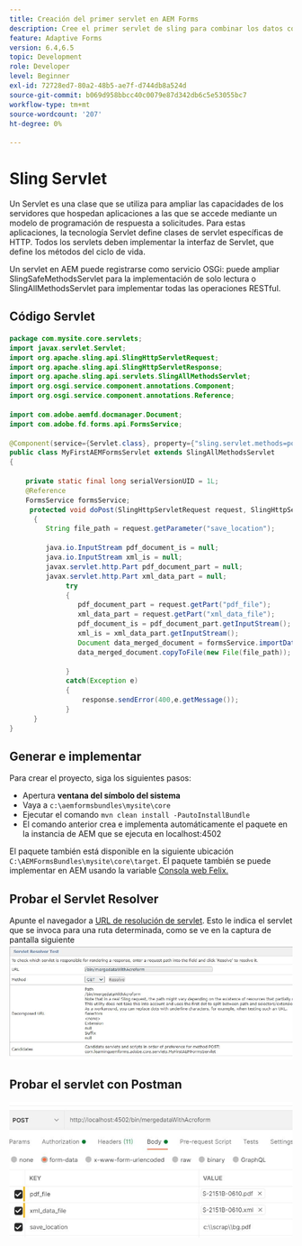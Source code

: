 ```yaml
---
title: Creación del primer servlet en AEM Forms
description: Cree el primer servlet de sling para combinar los datos con la plantilla de formulario.
feature: Adaptive Forms
version: 6.4,6.5
topic: Development
role: Developer
level: Beginner
exl-id: 72728ed7-80a2-48b5-ae7f-d744db8a524d
source-git-commit: b069d958bbcc40c0079e87d342db6c5e53055bc7
workflow-type: tm+mt
source-wordcount: '207'
ht-degree: 0%

---
```


# Sling Servlet

Un Servlet es una clase que se utiliza para ampliar las capacidades de los servidores que hospedan aplicaciones a las que se accede mediante un modelo de programación de respuesta a solicitudes. Para estas aplicaciones, la tecnología Servlet define clases de servlet específicas de HTTP.
Todos los servlets deben implementar la interfaz de Servlet, que define los métodos del ciclo de vida.


Un servlet en AEM puede registrarse como servicio OSGi: puede ampliar SlingSafeMethodsServlet para la implementación de solo lectura o SlingAllMethodsServlet para implementar todas las operaciones RESTful.

## Código Servlet

```java
package com.mysite.core.servlets;
import javax.servlet.Servlet;
import org.apache.sling.api.SlingHttpServletRequest;
import org.apache.sling.api.SlingHttpServletResponse;
import org.apache.sling.api.servlets.SlingAllMethodsServlet;
import org.osgi.service.component.annotations.Component;
import org.osgi.service.component.annotations.Reference;

import com.adobe.aemfd.docmanager.Document;
import com.adobe.fd.forms.api.FormsService;

@Component(service={Servlet.class}, property={"sling.servlet.methods=post", "sling.servlet.paths=/bin/mergedataWithAcroform"})
public class MyFirstAEMFormsServlet extends SlingAllMethodsServlet
{
    
    private static final long serialVersionUID = 1L;
    @Reference
    FormsService formsService;
     protected void doPost(SlingHttpServletRequest request, SlingHttpServletResponse response)
      { 
         String file_path = request.getParameter("save_location");
         
         java.io.InputStream pdf_document_is = null;
         java.io.InputStream xml_is = null;
         javax.servlet.http.Part pdf_document_part = null;
         javax.servlet.http.Part xml_data_part = null;
              try
              {
                 pdf_document_part = request.getPart("pdf_file");
                 xml_data_part = request.getPart("xml_data_file");
                 pdf_document_is = pdf_document_part.getInputStream();
                 xml_is = xml_data_part.getInputStream();
                 Document data_merged_document = formsService.importData(new Document(pdf_document_is), new Document(xml_is));
                 data_merged_document.copyToFile(new File(file_path));
                 
              }
              catch(Exception e)
              {
                  response.sendError(400,e.getMessage());
              }
      }
}
```

## Generar e implementar

Para crear el proyecto, siga los siguientes pasos:

* Apertura **ventana del símbolo del sistema**
* Vaya a `c:\aemformsbundles\mysite\core`
* Ejecutar el comando `mvn clean install -PautoInstallBundle`
* El comando anterior crea e implementa automáticamente el paquete en la instancia de AEM que se ejecuta en localhost:4502

El paquete también está disponible en la siguiente ubicación `C:\AEMFormsBundles\mysite\core\target`. El paquete también se puede implementar en AEM usando la variable [Consola web Felix.](http://localhost:4502/system/console/bundles)


## Probar el Servlet Resolver

Apunte el navegador a [URL de resolución de servlet](http://localhost:4502/system/console/servletresolver?url=%2Fbin%2FmergedataWithAcroform&amp;method=POST). Esto le indica el servlet que se invoca para una ruta determinada, como se ve en la captura de pantalla siguiente
![servlet-resolver](assets/servlet-resolver.JPG)

## Probar el servlet con Postman

![Probar el servlet con Postman](assets/test-servlet-postman.JPG)
